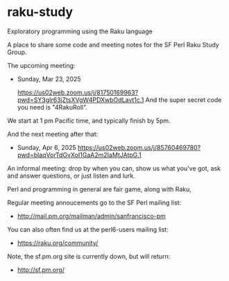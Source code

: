 # raku-study
Exploratory programming using the Raku language

A place to share some code and meeting notes for the SF Perl Raku Study Group.

The upcoming meeting:

* Sunday, Mar 23, 2025

  https://us02web.zoom.us/j/81750169963?pwd=SY3gIr63jZtsXVgW4PDXwbOdLavt1c.1
  And the super secret code you need is "4RakuRoll".

We start at 1 pm Pacific time, and typically finish by 5pm.

And the next meeting after that:

* Sunday, Apr  6, 2025
  https://us02web.zoom.us/j/85760469780?pwd=blaqVorTdGvXoI1GaA2m2IaMtJAtpG.1

An informal meeting: drop by when you can, show us what you've got,
ask and answer questions, or just listen and lurk.

Perl and programming in general are fair game, along with Raku, 

Regular meeting annoucements go to the SF Perl mailing list:

*  http://mail.pm.org/mailman/admin/sanfrancisco-pm

You can also often find us at the perl6-users mailing list:

*  https://raku.org/community/


Note, the sf.pm.org site is currently down, but will return:

*  http://sf.pm.org/
